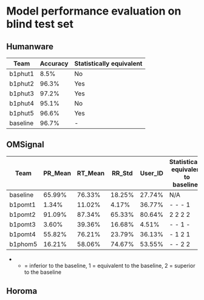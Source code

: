 # Model performance evaluation on blind test set

## Humanware

|Team|Accuracy|Statistically equivalent|
|---|---|---|
|b1phut1|8.5%|No|
|b1phut2|96.3%|Yes|
|b1phut3|97.2%|Yes|
|b1phut4|95.1%|No|
|b1phut5|96.6%|Yes|
|baseline|96.7%|-|

## OMSignal

|Team|PR_Mean|RT_Mean|RR_Std|User_ID|Statistically equivalent to baseline?|
|---|---|---|---|---|---|
|baseline|65.99%|76.33%|18.25%|27.74%|N/A|
|b1pomt1|1.34%|11.02%|4.17%|36.77%|- - - 1|
|b1pomt2|91.09%|87.34%|65.33%|80.64%|2 2 2 2|
|b1pomt3|3.60%|39.36%|16.68%|4.51%|- - 1 -|
|b1pomt4|55.82%|76.21%|23.79%|36.13%|- 1 2 1|
|b1phom5|16.21%|58.06%|74.67%|53.55%|- - 2 2|


* - = inferior to the baseline, 1 = equivalent to the baseline, 2 = superior to the baseline

## Horoma 
